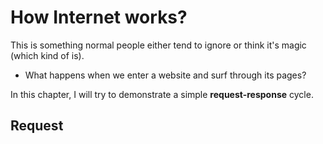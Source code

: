 # How Internet works?
This is something normal people either tend to ignore or think it's magic (which kind of is).

- What happens when we enter a website and surf through its pages?

In this chapter, I will try to demonstrate a simple **request-response** cycle.

## Request
